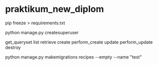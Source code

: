 # praktikum_new_diplom

pip freeze > requirements.txt

python manage.py createsuperuser

get_queryset
list
retrieve
create
perform_create
update
perform_update
destroy


python manage.py makemigrations recipes --empty --name "test"